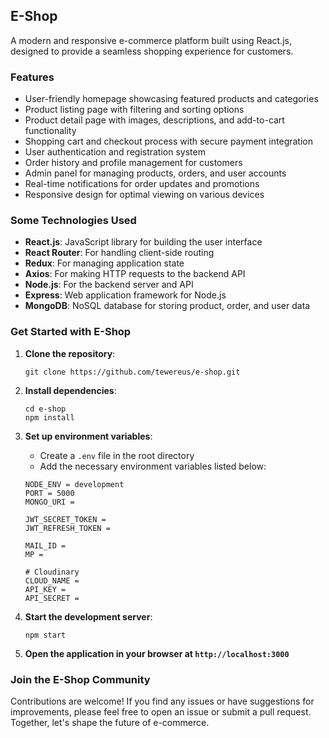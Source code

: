 ## E-Shop

A modern and responsive e-commerce platform built using React.js, designed to provide a seamless shopping experience for customers.

### Features

- User-friendly homepage showcasing featured products and categories
- Product listing page with filtering and sorting options
- Product detail page with images, descriptions, and add-to-cart functionality
- Shopping cart and checkout process with secure payment integration
- User authentication and registration system
- Order history and profile management for customers
- Admin panel for managing products, orders, and user accounts
- Real-time notifications for order updates and promotions
- Responsive design for optimal viewing on various devices

### Some Technologies Used

- **React.js**: JavaScript library for building the user interface
- **React Router**: For handling client-side routing
- **Redux**: For managing application state
- **Axios**: For making HTTP requests to the backend API
- **Node.js**: For the backend server and API
- **Express**: Web application framework for Node.js
- **MongoDB**: NoSQL database for storing product, order, and user data


### Get Started with E-Shop

1. **Clone the repository**:
   ```
   git clone https://github.com/tewereus/e-shop.git
   ```
2. **Install dependencies**:
   ```
   cd e-shop
   npm install
   ```

3. **Set up environment variables**:
   - Create a `.env` file in the root directory
   - Add the necessary environment variables listed below:

    ```
    NODE_ENV = development
    PORT = 5000
    MONGO_URI = 
    
    JWT_SECRET_TOKEN = 
    JWT_REFRESH_TOKEN = 
    
    MAIL_ID =
    MP = 
    
    # Cloudinary
    CLOUD_NAME = 
    API_KEY = 
    API_SECRET = 
    ```
4. **Start the development server**:
   ```
   npm start
   ```
5. **Open the application in your browser at `http://localhost:3000`**

### Join the E-Shop Community

Contributions are welcome! If you find any issues or have suggestions for improvements, please feel free to open an issue or submit a pull request. Together, let's shape the future of e-commerce.
